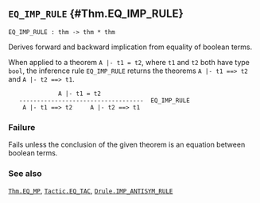 ## `EQ_IMP_RULE` {#Thm.EQ_IMP_RULE}


```
EQ_IMP_RULE : thm -> thm * thm
```



Derives forward and backward implication from equality of boolean terms.


When applied to a theorem `A |- t1 = t2`, where `t1` and `t2` both have
type `bool`, the inference rule `EQ_IMP_RULE` returns the
theorems `A |- t1 ==> t2` and `A |- t2 ==> t1`.
    
                  A |- t1 = t2
       -----------------------------------  EQ_IMP_RULE
        A |- t1 ==> t2     A |- t2 ==> t1
    



### Failure

Fails unless the conclusion of the given theorem is an equation between
boolean terms.

### See also

[`Thm.EQ_MP`](#Thm.EQ_MP), [`Tactic.EQ_TAC`](#Tactic.EQ_TAC), [`Drule.IMP_ANTISYM_RULE`](#Drule.IMP_ANTISYM_RULE)

